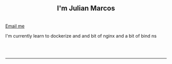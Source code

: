 <h2 align="center">I'm Julian Marcos</h2>
<br>
<a href="mailto:julian08@cock.li">Email me</a>

<p>I'm currently learn to dockerize and and bit of nginx and a bit of bind ns</p>

<br />
<br />

<hr>
